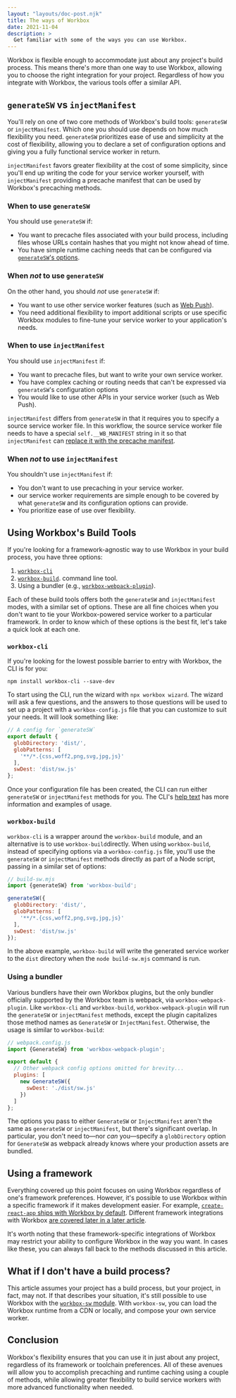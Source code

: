 ```yaml
---
layout: "layouts/doc-post.njk"
title: The ways of Workbox
date: 2021-11-04
description: >
  Get familiar with some of the ways you can use Workbox.
---
```


Workbox is flexible enough to accommodate just about any project's build process. This means there's more than one way to use Workbox, allowing you to choose the right integration for your project. Regardless of how you integrate with Workbox, the various tools offer a similar API.

## `generateSW` vs `injectManifest`

You'll rely on one of two core methods of Workbox's build tools: `generateSW` or `injectManifest`. Which one you should use depends on how much flexibility you need. `generateSW` prioritizes ease of use and simplicity at the cost of flexibility, allowing you to declare a set of configuration options and giving you a fully functional service worker in return.

`injectManifest` favors greater flexibility at the cost of some simplicity, since you'll end up writing the code for your service worker yourself, with `injectManifest` providing a precache manifest that can be used by Workbox's precaching methods.

### When to use `generateSW`

You should use `generateSW` if:

- You want to precache files associated with your build process, including files whose URLs contain hashes that you might not know ahead of time.
- You have simple runtime caching needs that can be configured via [`generateSW`'s options](/docs/workbox/reference/workbox-build/#method-generateSW).

### When _not_ to use `generateSW`

On the other hand, you should _not_ use `generateSW` if:

- You want to use other service worker features (such as [Web Push](https://web.dev/push-notifications-overview/)).
- You need additional flexibility to import additional scripts or use specific Workbox modules to fine-tune your service worker to your application's needs.

### When to use `injectManifest`

You should use `injectManifest` if:

- You want to precache files, but want to write your own service worker.
- You have complex caching or routing needs that can't be expressed via `generateSW`'s configuration options
- You would like to use other APIs in your service worker (such as Web Push).

`injectManifest` differs from `generateSW` in that it requires you to specify a source service worker file. In this workflow, the source service worker file needs to have a special `self.__WB_MANIFEST` string in it so that `injectManifest` can [replace it with the precache manifest](/docs/workbox/precaching-with-workbox/).

### When _not_ to use `injectManifest`

You shouldn't use `injectManifest` if:

- You don't want to use precaching in your service worker.
- our service worker requirements are simple enough to be covered by what `generateSW` and its configuration options can provide.
- You prioritize ease of use over flexibility.

## Using Workbox's Build Tools

If you're looking for a framework-agnostic way to use Workbox in your build process, you have three options:

1. [`workbox-cli`](/docs/workbox/modules/workbox-cli)
2. [`workbox-build`](/docs/workbox/modules/workbox-build).
command line tool.
3. Using a bundler (e.g., [`workbox-webpack-plugin`](/docs/workbox/modules/workbox-webpack-plugin)).

Each of these build tools offers both the `generateSW` and `injectManifest` modes, with a similar set of options. These are all fine choices when you don't want to tie your Workbox-powered service worker to a particular framework. In order to know which of these options is the best fit, let's take a quick look at each one.

### `workbox-cli`

If you're looking for the lowest possible barrier to entry with Workbox, the CLI is for you:

```shell
npm install workbox-cli --save-dev
```

To start using the CLI, run the wizard with `npx workbox wizard`. The wizard will ask a few questions, and the answers to those questions will be used to set up a project with a `workbox-config.js` file that you can customize to suit your needs. It will look something like:

```js
// A config for `generateSW`
export default {
  globDirectory: 'dist/',
  globPatterns: [
    '**/*.{css,woff2,png,svg,jpg,js}'
  ],
  swDest: 'dist/sw.js'
};
```

Once your configuration file has been created, the CLI can run either `generateSW` or `injectManifest` methods for you. The CLI's [help text](https://raw.githubusercontent.com/GoogleChrome/workbox/main/packages/workbox-cli/src/lib/help-text.js) has more information and examples of usage.

### `workbox-build`

`workbox-cli` is a wrapper around the `workbox-build` module, and an alternative is to use `workbox-build`directly. When using `workbox-build`, instead of specifying options via a `workbox-config.js` file, you'll use the `generateSW` or `injectManifest` methods directly as part of a Node script, passing in a similar set of options:

```js
// build-sw.mjs
import {generateSW} from 'workbox-build';

generateSW({
  globDirectory: 'dist/',
  globPatterns: [
    '**/*.{css,woff2,png,svg,jpg,js}'
  ],
  swDest: 'dist/sw.js'
});
```

In the above example, `workbox-build` will write the generated service worker to the `dist` directory when the `node build-sw.mjs` command is run.

### Using a bundler

Various bundlers have their own Workbox plugins, but the only bundler officially supported by the Workbox team is webpack, via `workbox-webpack-plugin`. Like `workbox-cli` and `workbox-build`, `workbox-webpack-plugin` will run the `generateSW` or `injectManifest` methods, except the plugin capitalizes those method names as `GenerateSW` or `InjectManifest`. Otherwise, the usage is similar to `workbox-build`:

```js
// webpack.config.js
import {GenerateSW} from 'workbox-webpack-plugin';

export default {
  // Other webpack config options omitted for brevity...
  plugins: [
    new GenerateSW({
      swDest: './dist/sw.js'
    })
  ]
};
```

The options you pass to either `GenerateSW` or `InjectManifest` aren't the same as `generateSW` or `injectManifest`, but there's significant overlap. In particular, you don't need to&mdash;nor _can_ you&mdash;specify a `globDirectory` option for `GenerateSW` as webpack already knows where your production assets are bundled.

## Using a framework

Everything covered up this point focuses on using Workbox regardless of one's framework preferences. However, it's possible to use Workbox within a specific framework if it makes development easier. For example, [`create-react-app` ships with Workbox by default](https://web.dev/precache-with-workbox-react/). Different framework integrations with Workbox [are covered later in a later article](/docs/workbox/framework-integrations/).

It's worth noting that these framework-specific integrations of Workbox may restrict your ability to configure Workbox in the way you want. In cases like these, you can always fall back to the methods discussed in this article.

## What if I don't have a build process?

This article assumes your project has a build process, but your project, in fact, may not. If that describes your situation, it's still possible to use Workbox with the [`workbox-sw` module](/docs/workbox/modules/workbox-sw). With `workbox-sw`, you can load the Workbox runtime from a CDN or locally, and compose your own service worker.

## Conclusion

Workbox's flexibility ensures that you can use it in just about any project, regardless of its framework or toolchain preferences. All of these avenues will allow you to accomplish precaching and runtime caching using a couple of methods, while allowing greater flexibility to build service workers with more advanced functionality when needed.
